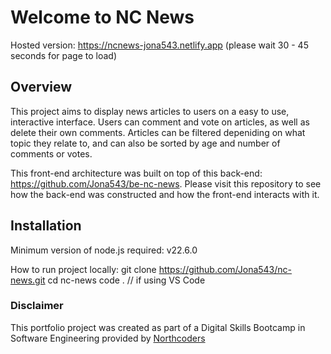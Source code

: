 # Welcome to NC News

Hosted version: https://ncnews-jona543.netlify.app (please wait 30 - 45 seconds for page to load)

## Overview

This project aims to display news articles to users on a easy to use, interactive interface. Users can comment and vote on articles, as well as delete their own comments. Articles can be filtered depeniding on what topic they relate to, and can also be sorted by age and number of comments or votes.

This front-end architecture was built on top of this back-end: https://github.com/Jona543/be-nc-news. Please visit this repository to see how the back-end was constructed and how the front-end interacts with it.

## Installation

Minimum version of node.js required: v22.6.0

How to run project locally:
git clone https://github.com/Jona543/nc-news.git
cd nc-news
code . // if using VS Code

### Disclaimer

This portfolio project was created as part of a Digital Skills Bootcamp in Software Engineering provided by [Northcoders](https://northcoders.com/)

